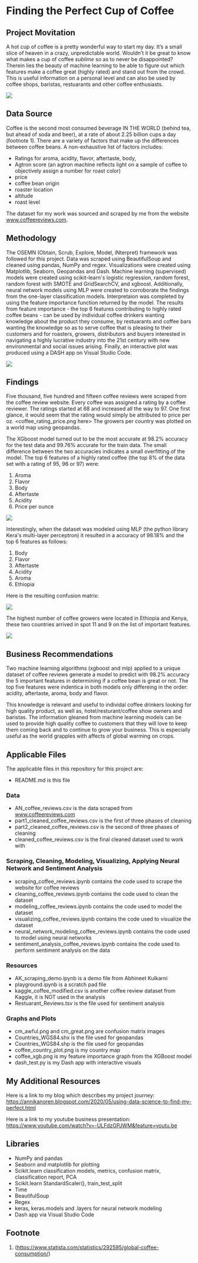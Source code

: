 

# Finding the Perfect Cup of Coffee



## Project Movitation
 
A hot cup of coffee is a pretty wonderful way to start my day. It’s a small slice of heaven in a crazy, unpredictable world. Wouldn’t it be great to know what makes a cup of coffee <i>sublime</i> so as to never be disappointed?  Therein lies the beauty of machine learning to be able to figure out which features make a coffee great (highly rated) and stand out from the crowd. This is useful information on a personal level and can also be used by coffee shops, baristas, restuarants and other coffee enthusiasts.



<img src='https://media.giphy.com/media/cMPTAogPBRTIQ/giphy.gif'>


## Data Source

Coffee is the second most consumed beverage IN THE WORLD (behind tea, but ahead of soda and beer), at a rate of about 2.25 billion cups a day (footnote 1).  There are a variety of factors that make up the differences between coffee beans.  A non-exhaustive list of factors includes:
 - Ratings for aroma, acidity, flavor, aftertaste, body, 
 - Agtron score (an agtron machine reflects light on a sample of coffee to objectively assign a number for roast color)  
 - price
 - coffee bean origin
 - roaster location
 - altitude
 - roast level
 
The dataset for my work was sourced and scraped by me from the website www.coffeereviews.com. 
 

## Methodology

The OSEMN (Obtain, Scrub, Explore, Model, iNterpret) framework was followed for this project.  Data was scraped using BeautifulSoup and cleaned using pandas, NumPy and regex.  Visualizations were created using Matplotlib, Seaborn, Geopandas and Dash.  Machine learning (supervised) models were created using scikit-learn's logistic regression, random forest, random forest with SMOTE and GridSearchCV, and xgboost.  Additionally, neural network models using MLP were created to corroborate the findings from the one-layer classification models.  Interpretaion was completed by using the feature importance function returned by the model.  The results from feature importance - the top 6 features contributing to highly rated coffee beans - can be used by individual coffee drinkers wanting knowledge about the product they consume, by restuarants and coffee bars wanting the knowledge so as to serve coffee that is pleasing to their customers and for roasters, growers, distributors and buyers interested in navigating a highly lucrative industry into the 21st century with new environmental and social issues arising.  Finally, an interactive plot was produced using a DASH app on Visual Studio Code.



![](DASH.png)





## Findings

Five thousand, five hundred and fifteen coffee reviews were scraped from the coffee review website.  Every coffee was assigned a rating by a coffee reviewer. The ratings started at 68 and increased all the way to 97.  One first glance, it would seem that the rating would simply be attributed to price per oz.  <coffee_rating_price.png here>  The growers per country was plotted on a world map using geopandas.  

The XGboost model turned out to be the most accurate at 98.2% accuracy for the test data and 99.76% accurate for the train data. The small difference between the two accuracies indicates a small overfitting of the model. The top 6 features of a highly rated coffee (the top 8% of the data set with a rating of 95, 96 or 97) were:
 1. Aroma
 2. Flavor
 3. Body
 4. Aftertaste
 5. Acidity
 6. Price per ounce
 
 
 ![](coffee_xgb.png)
 
 

Interestingly, when the dataset was modeled using MLP (the python library Kera's multi-layer perceptron) it resulted in a accuracy of 98.18% and the top 6 features as follows:
 1. Body
 2. Flavor
 3. Aftertaste
 4. Acidity
 5. Aroma
 6. Ethiopia
 
Here is the resulting confusion matrix: 


![](cm_great.png)


The highest number of coffee growers were located in Ethiopia and Kenya, these two countries arrived in spot 11 and 9 on the list of important features.



![](coffee_country_plot.png)







## Business Recommendations

Two machine learning algorithms (xgboost and mlp) applied to a unique dataset of coffee reviews generate a model to predict with 98.2% accuracy the 5 important features in determining if a coffee bean is great or not.  The top five features were indentica in both models only differeing in the order: acidity, aftertaste, aroma, body and flavor. 

This knowledge is relevant and useful to individal coffee drinkers looking for high quality product, as well as, hotel/resturant/coffee show owners and baristas.  The information gleaned from machine learning models can be used to provide high quality coffee to customers that they will love to keep them coming back and to continue to grow your business. This is especially useful as the world grapples with affects of global warming on crops. 



## Applicable Files

The applicable files in this repository for this project are:

- README.md is this file
### Data
- AN_coffee_reviews.csv is the data scraped from www.coffeereviews.com
- part1_cleaned_coffee_reviews.csv is the first of three phases of cleaning
- part2_cleaned_coffee_reviews.csv is the second of three phases of cleaning
- cleaned_coffee_reviews.csv is the final cleaned dataset used to work with
### Scraping, Cleaning, Modeling, Visualizing, Applying Neural Network and Sentiment Analysis
- scraping_coffee_reviews.ipynb contains the code used to scrape the website for coffee reviews
- cleaning_coffee_reviews.ipynb contains the code used to clean the dataset
- modeling_coffee_reviews.ipynb contains the code used to model the dataset
- visualizing_coffee_reviews.ipynb contains the code used to visualize the dataset
- neural_network_modeling_coffee_reviews.ipynb contains the code used to model using neural networks
- sentiment_analysis_coffee_reviews.ipynb contains the code used to perform sentiment analysis on the data
### Resources
- AK_scraping_demo.ipynb is a demo file from Abhineet Kulkarni
- playground.ipynb is a scratch pad file
- kaggle_coffee_modified.csv is another coffee review dataset from Kaggle, it is NOT used in the analysis
- Restuarant_Reviews.tsv is the file used for sentiment analysis
### Graphs and Plots
- cm_awful.png and cm_great.png are confusion matrix images
- Countries_WGS84.shx is the file used for geopandas
- Countries_WGS84.shp is the file used for geopandas
- coffee_country_plot.png is my country map
- coffee_xgb.png is my feature importance graph from the XGBoost model
- dash_test.py is my Dash app with interactive visuals


## My Additional Resources
Here is a link to my blog which describes my project journey:  https://annikanoren.blogspot.com/2020/05/using-data-science-to-find-my-perfect.html

Here is a link to my youtube business presentation: https://www.youtube.com/watch?v=-ULFdzGPJWM&feature=youtu.be


## Libraries

- NumPy and pandas
- Seaborn and matplotlib for plotting
- Scikit.learn classification models, metrics, confusion matrix, classification report, PCA
- Scikit.learn StandardScaler(), train_test_split
- Time
- BeautifulSoup 
- Regex
- keras, keras.models and .layers for neural network modeling
- Dash app via Visual Studio Code


## Footnote
1. (https://www.statista.com/statistics/292595/global-coffee-consumption/)
